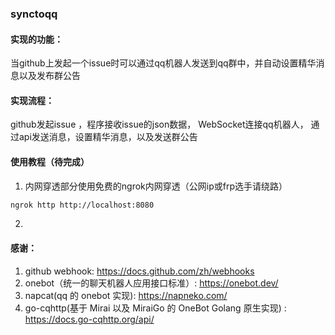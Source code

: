 ### synctoqq  

#### 实现的功能：  

当github上发起一个issue时可以通过qq机器人发送到qq群中，并自动设置精华消息以及发布群公告  

#### 实现流程：  

github发起issue ，程序接收issue的json数据， WebSocket连接qq机器人， 通过api发送消息，设置精华消息，以及发送群公告  

#### 使用教程（待完成）
1. 内网穿透部分使用免费的ngrok内网穿透（公网ip或frp选手请绕路）
```bash
ngrok http http://localhost:8080
```
2. 
#### 感谢：
1. github webhook: https://docs.github.com/zh/webhooks
2. onebot（统一的聊天机器人应用接口标准）: https://onebot.dev/
3. napcat(qq 的 onebot 实现): https://napneko.com/
4. go-cqhttp(基于 Mirai 以及 MiraiGo 的 OneBot Golang 原生实现) : https://docs.go-cqhttp.org/api/